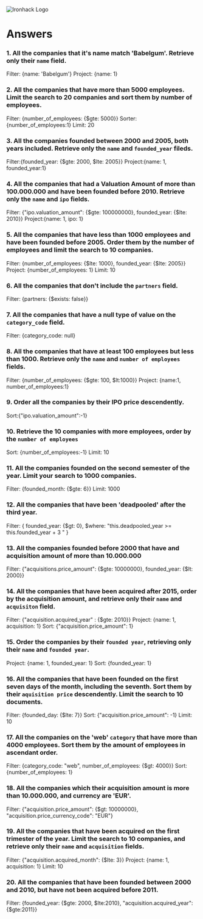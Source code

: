 ![Ironhack Logo](https://i.imgur.com/1QgrNNw.png)

# Answers

### 1. All the companies that it's name match 'Babelgum'. Retrieve only their `name` field.

<!-- Your Code Goes Here -->
Filter: {name: 'Babelgum'}
Project: {name: 1}

### 2. All the companies that have more than 5000 employees. Limit the search to 20 companies and sort them by **number of employees**.

<!-- Your Code Goes Here -->
Filter: {number_of_employees: {$gte: 5000}}
Sorter: {number_of_employees:1}
Limit: 20


### 3. All the companies founded between 2000 and 2005, both years included. Retrieve only the `name` and `founded_year` fileds.
<!-- Your Code Goes Here -->
Filter:{founded_year: {$gte: 2000, $lte: 2005}}
Project:{name: 1, founded_year:1}

### 4. All the companies that had a Valuation Amount of more than 100.000.000 and have been founded before 2010. Retrieve only the `name` and `ipo` fields.
Filter: {"ipo.valuation_amount": {$gte: 100000000}, founded_year: {$lte: 2010}}
Project:{name: 1, ipo: 1}

<!-- Your Code Goes Here -->


### 5. All the companies that have less than 1000 employees and have been founded before 2005. Order them by the number of employees and limit the search to 10 companies.
Filter: {number_of_employees: {$lte: 1000}, founded_year: {$lte: 2005}}
Project: {number_of_employees: 1}
Limit: 10

<!-- Your Code Goes Here -->

### 6. All the companies that don't include the `partners` field.

<!-- Your Code Goes Here -->
Filter: {partners: {$exists: false}}

### 7. All the companies that have a null type of value on the `category_code` field.

<!-- Your Code Goes Here -->
Filter: {category_code: null}

### 8. All the companies that have at least 100 employees but less than 1000. Retrieve only the `name` and `number of employees` fields.

<!-- Your Code Goes Here -->
Filter: {number_of_employees: {$gte: 100, $lt:1000}}
Project: {name:1, number_of_employees:1}

### 9. Order all the companies by their IPO price descendently.

<!-- Your Code Goes Here -->
Sort:{"ipo.valuation_amount":-1}

### 10. Retrieve the 10 companies with more employees, order by the `number of employees`

<!-- Your Code Goes Here -->
Sort: {number_of_employees:-1}
Limit: 10

### 11. All the companies founded on the second semester of the year. Limit your search to 1000 companies.

<!-- Your Code Goes Here -->
Filter: {founded_month: {$gte: 6}}
Limit: 1000

### 12. All the companies that have been 'deadpooled' after the third year.

<!-- Your Code Goes Here -->
Filter: { founded_year: {$gt: 0},  $where: "this.deadpooled_year >= this.founded_year + 3 " }

### 13. All the companies founded before 2000 that have and acquisition amount of more than 10.000.000

<!-- Your Code Goes Here -->
Filter: {"acquisitions.price_amount": {$gte: 10000000}, founded_year: {$lt: 2000}}

### 14. All the companies that have been acquired after 2015, order by the acquisition amount, and retrieve only their `name` and `acquisiton` field.

<!-- Your Code Goes Here -->
Filter: {"acquisition.acquired_year" : {$gte: 2010}}
Project: {name: 1, acquisition: 1}
Sort: {"acquisition.price_amount": 1}


### 15. Order the companies by their `founded year`, retrieving only their `name` and `founded year`.

<!-- Your Code Goes Here -->
Project: {name: 1, founded_year: 1}
Sort: {founded_year: 1}

### 16. All the companies that have been founded on the first seven days of the month, including the seventh. Sort them by their `aquisition price` descendently. Limit the search to 10 documents.

<!-- Your Code Goes Here -->
Filter: {founded_day: {$lte: 7}}
Sort: {"acquisition.price_amount": -1}
Limit: 10

### 17. All the companies on the 'web' `category` that have more than 4000 employees. Sort them by the amount of employees in ascendant order.

<!-- Your Code Goes Here -->
Filter: {category_code: "web", number_of_employees: {$gt: 4000}}
Sort: {number_of_employees: 1}

### 18. All the companies which their acquisition amount is more than 10.000.000, and currency are 'EUR'.

<!-- Your Code Goes Here -->
Filter: {"acquisition.price_amount": {$gt: 10000000}, "acquisition.price_currency_code": "EUR"}

### 19. All the companies that have been acquired on the first trimester of the year. Limit the search to 10 companies, and retrieve only their `name` and `acquisition` fields.

<!-- Your Code Goes Here -->
Filter: {"acquisition.acquired_month": {$lte: 3}}
Project: {name: 1, acquisition: 1}
Limit: 10

### 20. All the companies that have been founded between 2000 and 2010, but have not been acquired before 2011.

<!-- Your Code Goes Here -->
Filter: {founded_year: {$gte: 2000, $lte:2010}, "acquisition.acquired_year": {$gte:2011}}
